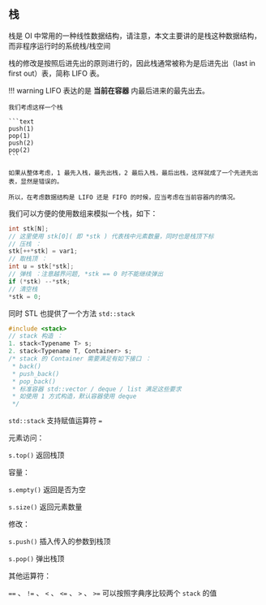 ## 栈

栈是 OI 中常用的一种线性数据结构，请注意，本文主要讲的是栈这种数据结构，而非程序运行时的系统栈/栈空间

栈的修改是按照后进先出的原则进行的，因此栈通常被称为是后进先出（last in first out）表，简称 LIFO 表。

!!! warning
    LIFO 表达的是 **当前在容器** 内最后进来的最先出去。
    
    我们考虑这样一个栈
    
    ```text
    push(1)
    pop(1)
    push(2)
    pop(2)
    ```
    
    如果从整体考虑，1 最先入栈，最先出栈，2 最后入栈，最后出栈，这样就成了一个先进先出表，显然是错误的。
    
    所以，在考虑数据结构是 LIFO 还是 FIFO 的时候，应当考虑在当前容器内的情况。

我们可以方便的使用数组来模拟一个栈，如下：

```cpp
int stk[N];
// 这里使用 stk[0]( 即 *stk ) 代表栈中元素数量，同时也是栈顶下标
// 压栈 ：
stk[++*stk] = var1;
// 取栈顶 ：
int u = stk[*stk];
// 弹栈 ：注意越界问题, *stk == 0 时不能继续弹出
if (*stk) --*stk;
// 清空栈
*stk = 0;
```

同时 STL 也提供了一个方法 `std::stack` 

```cpp
#include <stack>
// stack 构造 ：
1. stack<Typename T> s;
2. stack<Typename T, Container> s;
/* stack 的 Container 需要满足有如下接口 ：
 * back()
 * push_back()
 * pop_back()
 * 标准容器 std::vector / deque / list 满足这些要求
 * 如使用 1 方式构造，默认容器使用 deque
 */
```

 `std::stack` 支持赋值运算符 `=` 

元素访问：

 `s.top()` 返回栈顶

容量：

 `s.empty()` 返回是否为空

 `s.size()` 返回元素数量

修改：

 `s.push()` 插入传入的参数到栈顶

 `s.pop()` 弹出栈顶

其他运算符：

 `==` 、 `!=` 、 `<` 、 `<=` 、 `>` 、 `>=` 可以按照字典序比较两个 `stack` 的值
